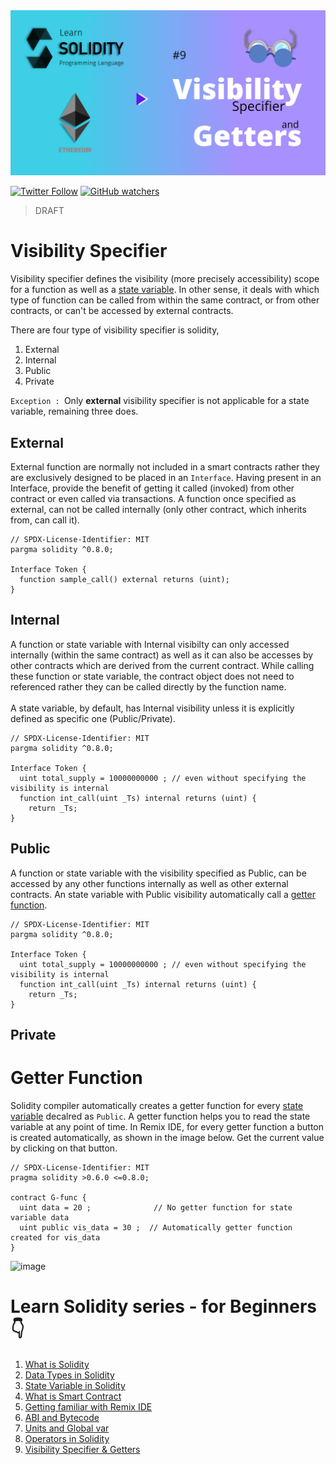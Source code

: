 <img src="/Tutorials/header-images/9-OG-Visibility-specifier-getters.png" width="630" title="Operators in solidity">

[<img alt="Twitter Follow" src="https://img.shields.io/twitter/follow/PranavRaj90?style=social">](https://twitter.com/intent/follow?screen_name=PranavRaj90)
[<img alt="GitHub watchers" src="https://img.shields.io/github/watchers/raj-pranav/learn-solidity?label=Learn%20Solidity&style=social">](https://github.com/raj-pranav/learn-solidity/)


> DRAFT

# Visibility Specifier
Visibility specifier defines the visibility (more precisely accessibility) scope for a function as well as a [state variable](https://github.com/raj-pranav/learn-solidity/blob/main/Tutorials/Beginners/3-State_variable_solidity.md). In other sense, it deals with which type of function can be called from within the same contract, or from other contracts, or can't be accessed by external contracts.

There are four type of visibility specifier is solidity,
1. External
2. Internal
3. Public
4. Private

`Exception : `Only **external** visibility specifier is not applicable for a state variable, remaining three does.

## External
External function are normally not included in a smart contracts rather they are exclusively designed to be placed in an `Interface`. Having present in an Interface, provide the benefit of getting it called (invoked) from other contract or even called via transactions. A function once specified as external, can not be called internally (only other contract, which inherits from, can call it).

```solidity
// SPDX-License-Identifier: MIT
pargma solidity ^0.8.0;

Interface Token {
  function sample_call() external returns (uint);
}
```

## Internal
A function or state variable with Internal visibilty can only accessed internally (within the same contract) as well as it can also be accesses by other contracts which are derived from the current contract. While calling these function or state variable, the contract object does not need to referenced rather they can be called directly by the function name.<br><br>
A state variable, by default, has Internal visibility unless it is explicitly defined as specific one (Public/Private).

```solidity
// SPDX-License-Identifier: MIT
pargma solidity ^0.8.0;

Interface Token {
  uint total_supply = 10000000000 ; // even without specifying the visibility is internal
  function int_call(uint _Ts) internal returns (uint) {
    return _Ts;
}
```

## Public
A function or state variable with the visibility specified as Public, can be accessed by any other functions internally as well as other external contracts. An state variable with Public visibility automatically call a [getter function]().

```solidity
// SPDX-License-Identifier: MIT
pargma solidity ^0.8.0;

Interface Token {
  uint total_supply = 10000000000 ; // even without specifying the visibility is internal
  function int_call(uint _Ts) internal returns (uint) {
    return _Ts;
}
```

## Private

# Getter Function
Solidity compiler automatically creates a getter function for every [state variable](https://github.com/raj-pranav/learn-solidity/blob/main/Tutorials/Beginners/3-State_variable_solidity.md) decalred as `Public`. A getter function helps you to read the state variable at any point of time. In Remix IDE, for every getter function a button is created automatically, as shown in the image below. Get the current value by clicking on that button.

```solidity
// SPDX-License-Identifier: MIT
pragma solidity >0.6.0 <=0.8.0;

contract G-func {
  uint data = 20 ;              // No getter function for state variable data
  uint public vis_data = 30 ;  // Automatically getter function created for vis_data
}

```
![image](https://user-images.githubusercontent.com/48473708/151355352-15bf28a1-ca2d-48c8-bc67-61b81ac15362.png)




# Learn Solidity series - for Beginners 👇
1. [What is Solidity](https://github.com/raj-pranav/learn-solidity/blob/main/Tutorials/Beginners/1-What_is_Solidity.md)
2. [Data Types in Solidity](https://github.com/raj-pranav/learn-solidity/blob/main/Tutorials/Beginners/2-Data_types_solidity.md)
3. [State Variable in Solidity](https://github.com/raj-pranav/learn-solidity/blob/main/Tutorials/Beginners/3-State_variable_solidity.md)
4. [What is Smart Contract](https://github.com/raj-pranav/learn-solidity/blob/main/Tutorials/Beginners/4-what-is-a-Smart_contract.md)
5. [Getting familiar with Remix IDE](https://github.com/raj-pranav/learn-solidity/blob/main/Tutorials/Beginners/5-Getting-familiar-with-Remix-IDE.md)
6. [ABI and Bytecode](https://github.com/raj-pranav/learn-solidity/blob/main/Tutorials/Beginners/6-ABI-and-Bytecode-from-solidity-compiler.md)
7. [Units and Global var](https://github.com/raj-pranav/learn-solidity/blob/main/Tutorials/Beginners/7-Units-and-global-variable.md)
8. [Operators in Solidity](https://github.com/raj-pranav/learn-solidity/blob/main/Tutorials/Beginners/8-Operators-in-solidity.md)
9. [Visibility Specifier & Getters](https://github.com/raj-pranav/learn-solidity/blob/main/Tutorials/Beginners/9-Visibility-specifiers_and-getters.md)
